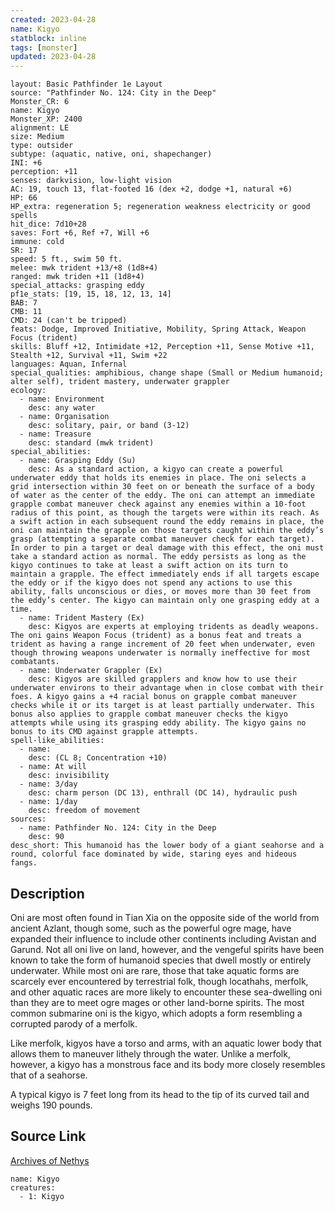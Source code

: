 ```yaml
---
created: 2023-04-28
name: Kigyo
statblock: inline
tags: [monster]
updated: 2023-04-28
---
```

```statblock
layout: Basic Pathfinder 1e Layout
source: "Pathfinder No. 124: City in the Deep"
Monster_CR: 6
name: Kigyo
Monster_XP: 2400
alignment: LE
size: Medium
type: outsider
subtype: (aquatic, native, oni, shapechanger)
INI: +6
perception: +11
senses: darkvision, low-light vision
AC: 19, touch 13, flat-footed 16 (dex +2, dodge +1, natural +6)
HP: 66
HP_extra: regeneration 5; regeneration weakness electricity or good spells
hit_dice: 7d10+28
saves: Fort +6, Ref +7, Will +6
immune: cold
SR: 17
speed: 5 ft., swim 50 ft.
melee: mwk trident +13/+8 (1d8+4)
ranged: mwk triden +11 (1d8+4)
special_attacks: grasping eddy
pf1e_stats: [19, 15, 18, 12, 13, 14]
BAB: 7
CMB: 11
CMD: 24 (can't be tripped)
feats: Dodge, Improved Initiative, Mobility, Spring Attack, Weapon Focus (trident)
skills: Bluff +12, Intimidate +12, Perception +11, Sense Motive +11, Stealth +12, Survival +11, Swim +22
languages: Aquan, Infernal
special_qualities: amphibious, change shape (Small or Medium humanoid; alter self), trident mastery, underwater grappler
ecology:
  - name: Environment
    desc: any water
  - name: Organisation
    desc: solitary, pair, or band (3-12)
  - name: Treasure
    desc: standard (mwk trident)
special_abilities:
  - name: Grasping Eddy (Su)
    desc: As a standard action, a kigyo can create a powerful underwater eddy that holds its enemies in place. The oni selects a grid intersection within 30 feet on or beneath the surface of a body of water as the center of the eddy. The oni can attempt an immediate grapple combat maneuver check against any enemies within a 10-foot radius of this point, as though the targets were within its reach. As a swift action in each subsequent round the eddy remains in place, the oni can maintain the grapple on those targets caught within the eddy’s grasp (attempting a separate combat maneuver check for each target). In order to pin a target or deal damage with this effect, the oni must take a standard action as normal. The eddy persists as long as the kigyo continues to take at least a swift action on its turn to maintain a grapple. The effect immediately ends if all targets escape the eddy or if the kigyo does not spend any actions to use this ability, falls unconscious or dies, or moves more than 30 feet from the eddy’s center. The kigyo can maintain only one grasping eddy at a time.
  - name: Trident Mastery (Ex)
    desc: Kigyos are experts at employing tridents as deadly weapons. The oni gains Weapon Focus (trident) as a bonus feat and treats a trident as having a range increment of 20 feet when underwater, even though throwing weapons underwater is normally ineffective for most combatants.
  - name: Underwater Grappler (Ex)
    desc: Kigyos are skilled grapplers and know how to use their underwater environs to their advantage when in close combat with their foes. A kigyo gains a +4 racial bonus on grapple combat maneuver checks while it or its target is at least partially underwater. This bonus also applies to grapple combat maneuver checks the kigyo attempts while using its grasping eddy ability. The kigyo gains no bonus to its CMD against grapple attempts.
spell-like_abilities:
  - name:
    desc: (CL 8; Concentration +10)
  - name: At will
    desc: invisibility
  - name: 3/day
    desc: charm person (DC 13), enthrall (DC 14), hydraulic push
  - name: 1/day
    desc: freedom of movement
sources:
  - name: Pathfinder No. 124: City in the Deep
    desc: 90
desc_short: This humanoid has the lower body of a giant seahorse and a round, colorful face dominated by wide, staring eyes and hideous fangs.
```
## Description
Oni are most often found in Tian Xia on the opposite side of the world from ancient Azlant, though some, such as the powerful ogre mage, have expanded their influence to include other continents including Avistan and Garund. Not all oni live on land, however, and the vengeful spirits have been known to take the form of humanoid species that dwell mostly or entirely underwater. While most oni are rare, those that take aquatic forms are scarcely ever encountered by terrestrial folk, though locathahs, merfolk, and other aquatic races are more likely to encounter these sea-dwelling oni than they are to meet ogre mages or other land-borne spirits. The most common submarine oni is the kigyo, which adopts a form resembling a corrupted parody of a merfolk.

 Like merfolk, kigyos have a torso and arms, with an aquatic lower body that allows them to maneuver lithely through the water. Unlike a merfolk, however, a kigyo has a monstrous face and its body more closely resembles that of a seahorse.

 A typical kigyo is 7 feet long from its head to the tip of its curved tail and weighs 190 pounds.
## Source Link
[Archives of Nethys](https://aonprd.com/MonsterDisplay.aspx?ItemName=Kigyo)
```encounter-table
name: Kigyo
creatures:
  - 1: Kigyo
```
